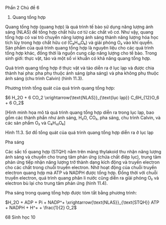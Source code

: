 Phần 2
Chủ đề 6

1. Quang tổng hợp

Quang tổng hợp (quang hợp) là quá trình tế bào sử dụng năng lượng ánh sáng (NLAS) để tổng hợp chất hữu cơ từ các chất vô cơ. Như vậy, quang tổng hợp có vai trò chuyển năng lượng ánh sáng thành năng lượng hóa học tích lũy trong hợp chất hữu cơ (C₆H₁₂O₆) và giải phóng O₂ vào khí quyển. Sản phẩm của quá trình quang tổng hợp là nguyên liệu cho các quá trình tổng hợp khác, đồng thời là nguồn cung cấp năng lượng cho tế bào. Trong sinh giới: thực vật, tảo và một số vi khuẩn có khả năng quang tổng hợp.

Quá trình quang tổng hợp ở thực vật và tảo diễn ra ở lục lạp và được chia thành hai pha: pha phụ thuộc ánh sáng (pha sáng) và pha không phụ thuộc ánh sáng (chu trình Calvin) (hình 11.3).

Phương trình tổng quát của quá trình quang tổng hợp:

$6 H_2O + 6 CO_2 \xrightarrow{\text{NLAS}}_{\text{lục lạp}} C_6H_{12}O_6 + 6 O_2$

[Hình minh họa mô tả quá trình quang tổng hợp diễn ra trong lục lạp, bao gồm các thành phần như ánh sáng, H₂O, CO₂, pha sáng, chu trình Calvin, và các sản phẩm O₂ và C₆H₁₂O₆]

Hình 11.3. Sơ đồ tổng quát của quá trình quang tổng hợp diễn ra ở lục lạp

Pha sáng

Các sắc tố quang hợp (STQH) nằm trên màng thylakoid thu nhận năng lượng ánh sáng và chuyển cho trung tâm phản ứng (chứa chất điệp lục), trung tâm phản ứng tiếp nhận năng lượng trở thành dạng kích động và truyền electron cho các chất trong chuỗi truyền electron. Nhờ hoạt động của chuỗi truyền electron quang hợp mà ATP và NADPH được tổng hợp. Đồng thời với chuỗi truyền electron, quá trình quang phân li nước cũng diễn ra giải phóng O₂ và electron bù lại cho trung tâm phản ứng (hình 11.4).

Pha sáng trong quang tổng hợp được tóm tắt bằng phương trình:

$H_2O + ADP + Pi + NADP^+ \xrightarrow{\text{NLAS}}_{\text{STQH}} ATP + NADPH + H^+ + \frac{1}{2} O_2$

68 Sinh học 10